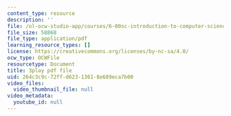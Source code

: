 ```yaml
---
content_type: resource
description: ''
file: /ol-ocw-studio-app/courses/6-00sc-introduction-to-computer-science-and-programming-spring-2011/264c3c9c72ffd62313618e689eca7b00_FBpe3xFvPrQ.pdf
file_size: 58868
file_type: application/pdf
learning_resource_types: []
license: https://creativecommons.org/licenses/by-nc-sa/4.0/
ocw_type: OCWFile
resourcetype: Document
title: 3play pdf file
uid: 264c3c9c-72ff-d623-1361-8e689eca7b00
video_files:
  video_thumbnail_file: null
video_metadata:
  youtube_id: null
---
```

